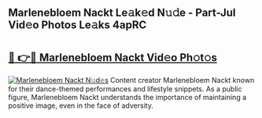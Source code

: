 ## Marlenebloem Nackt Le𝚊k𝚎d N𝚞𝚍e - Part-Jul Vid𝚎o Photos Le𝚊ks 4apRC

# <h2><a href="http://fb75pgr.evod.top/?m=Marlenebloem+Nackt">🔗 👉🔴 Marlenebloem Nackt Vid𝚎o Ph𝚘t𝚘s</a></h2>

[![Marlenebloem Nackt N𝚞d𝚎s](https://i.imgur.com/8V9OHl7.gif)](http://fb75pgr.evod.top/?m=Marlenebloem+Nackt)
Content creator Marlenebloem Nackt known for their dance-themed performances and lifestyle snippets. As a public figure, Marlenebloem Nackt understands the importance of maintaining a positive image, even in the face of adversity. 
